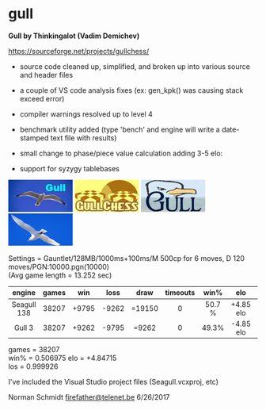 # gull
**Gull by Thinkingalot (Vadim Demichev)**

https://sourceforge.net/projects/gullchess/

- source code cleaned up, simplified, and broken up into various source and header files 

- a couple of VS code analysis fixes (ex: gen_kpk() was causing stack exceed error) 

- compiler warnings resolved up to level 4 

- benchmark utility added
(type 'bench' and engine will write a date-stamped text file with results)

- small change to phase/piece value calculation adding 3-5 elo: 

- support for syzygy tablebases

![alt tag](https://raw.githubusercontent.com/FireFather/gull/master/logos/gull_7.bmp)
![alt tag](https://raw.githubusercontent.com/FireFather/gull/master/logos/gull_8.bmp)
![alt tag](https://raw.githubusercontent.com/FireFather/gull/master/logos/gull_9.bmp)
![alt tag](https://raw.githubusercontent.com/FireFather/gull/master/logos/gull_2.bmp)

Settings = Gauntlet/128MB/1000ms+100ms/M 500cp for 6 moves, D 120 moves/PGN:10000.pgn(10000)	
(Avg game length = 13.252 sec)	

| engine         | games    | win      | loss     | draw      | timeouts  | win%      | elo        | los        
| :------------: | :------: | :------: | :------: | :------:  | :------:  | :------:  | :--------: | :------:  
| Seagull 138    | 38207    | +9795    | -9262    | =19150    | 0         | 50.7 %    | +4.85	elo  | 100%
| Gull 3         | 38207    | +9262    | -9795    | =9262     | 0         | 49.3%     | -4.85 elo  | 0%


games = 38207	
win% = 0.506975	
elo = +4.84715	
los = 0.999926

I've included the Visual Studio project files (Seagull.vcxproj, etc)

Norman Schmidt
firefather@telenet.be
6/26/2017
